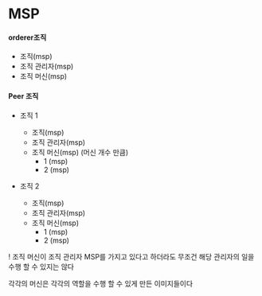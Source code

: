 # MSP 



#### orderer조직 

- 조직(msp)
- 조직 관리자(msp)
- 조직 머신(msp)



#### Peer 조직

- 조직 1
  - 조직(msp)
  - 조직 관리자(msp)
  - 조직 머신(msp) (머신 개수 만큼)
    - 1 (msp)
    - 2 (msp)

- 조직 2
  - 조직(msp)
  - 조직 관리자(msp)
  - 조직 머신(msp)
    - 1 (msp)
    - 2 (msp)



! 조직 머신이 조직 관리자 MSP를 가지고 있다고 하더라도 무조건 해당 관리자의 일을 수행 할 수 있지는 않다

각각의 머신은 각각의 역할을 수행 할 수 있게 만든 이미지들이다



